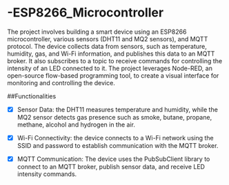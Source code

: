 # -ESP8266_Microcontroller
The project involves building a smart device using an ESP8266 microcontroller, various sensors
(DHT11 and MQ2 sensors), and MQTT protocol. The device collects data from sensors, such as
temperature, humidity, gas, and Wi-Fi information, and publishes this data to an MQTT broker.
It also subscribes to a topic to receive commands for controlling the intensity of an LED
connected to it. The project leverages Node-RED, an open-source flow-based programming tool,
to create a visual interface for monitoring and controlling the device.

##Functionalities
- [x] Sensor Data: the DHT11 measures temperature and humidity, while the MQ2 sensor
detects gas presence such as smoke, butane, propane, methane, alcohol and hydrogen in
the air.

- [x] Wi-Fi Connectivity: the device connects to a Wi-Fi network using the SSID and
password to establish communication with the MQTT broker.

- [x] MQTT Communication: The device uses the PubSubClient library to connect to an
MQTT broker, publish sensor data, and receive LED intensity commands.

